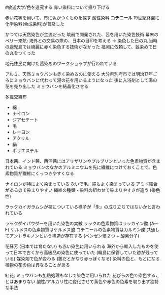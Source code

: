 #放送大学/色を追究する
赤い染料について掘り下げる

赤い花等を用いて、布に色がつくものを探す
酸性染料 **コチニール**
19世紀終盤に化学染料(合成染料)が普及した

かつては天然染色が主流だった
筑前で開発された、茜を用いた染色技術
幕末のペリー来航: 海外との交易の際の、日本の目印を考える → 染色した日の丸
当時の鹿児島では綺麗に赤く染色する技術がなかった
福岡に依頼して、茜染めで日の丸をつくった

地元住民に向けた茜染めのワークショップが行われている

アルミ、天然ミョウバンも赤く染めるのに使える
大分県別府市では明治17年ごろにミョウバンに代わって湯の花を用いるようになった
後に入浴剤として湯の花を売り出した
ミョウバンを結晶化させる

多繊交織布
- 綿
- ナイロン
- ジアセテート
- 毛
- レーヨン
- アクリル
- 絹
- ポリエステル

日本茜、インド茜、西洋茜にはアリザリンやプルプリンといった色素物質が含まれている
ミョウバンのなかのアルミニウムを先に繊維につけておくことで、色素物質が繊維にくっつきやすくなる

ナイロンが特によく染まっている
次いで毛、絹もよく染まっている
アミド結合があるので染まりやすい
繊維の種類・染料の組わせで染まりやすさが違う (染色性)

ラックカイガラムシが枝についている様子が「朱」の成り立ちではないかと言われている

ラックダイパウダーを用いた染色の実験
ラックの色素物質はラッカイン酸 (A〜F)
ケルメスの色素物質はケルメス酸
コチニールの色素物質はカルミン酸
共通してアントラキノンという構造が存在する (ベンゼン環２つ + 酸素分子)

花蘇芳 (日本では育たない) も赤い染色に用いられる
海外から輸入したものを使って日本で古くから高級品の染色に使っていた (輪島に保管していた跡が残っている)
媒染剤で色が変わる (錫だとかなり赤っぽくなる)
染料の色と、もとになる植物の花の色は異なることがある

紅花: ミョウバンも加熱処理もなしで染色に用いられた
花びらの色で染色することはあまりない
酸性/アルカリ性に変化させて黄色や赤色の色素を取り出す独特な手法
